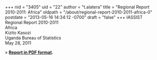 +++
nid = "3405"
uid = "22"
author = "t.alatera"
title = "Regional Report 2010-2011: Africa"
oldpath = "/about/regional-report-2010-2011-africa-0"
postdate = "2013-05-16 14:34:12 -0700"
draft = "false"
+++
IASSIST Regional Report 2010-2011\
Africa\
Kizito Kasozi\
Uganda Bureau of Statistics\
May 28, 2011

» **[Report in PDF
format](http://iassistdata.org/sites/default/files/africa_regional_report_2010-2011.pdf).**
